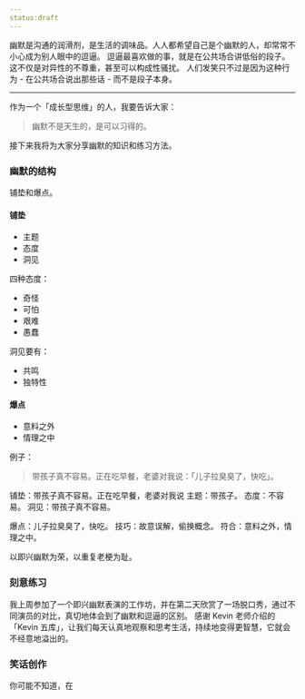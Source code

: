 ```yaml
---
status:draft
---
```

幽默是沟通的润滑剂，是生活的调味品。人人都希望自己是个幽默的人，却常常不小心成为别人眼中的逗逼。
逗逼最喜欢做的事，就是在公共场合讲低俗的段子。这不仅是对异性的不尊重，甚至可以构成性骚扰。
人们发笑只不过是因为这种行为 - 在公共场合说出那些话 - 而不是段子本身。

---
作为一个「成长型思维」的人，我要告诉大家：
>幽默不是天生的，是可以习得的。

接下来我将为大家分享幽默的知识和练习方法。

### 幽默的结构
铺垫和爆点。

#### 铺垫
* 主题
* 态度
* 洞见

四种态度：
* 奇怪
* 可怕
* 艰难
* 愚蠢
 
洞见要有：
* 共鸣
* 独特性

#### 爆点
* 意料之外
* 情理之中

例子：
>带孩子真不容易。正在吃早餐，老婆对我说：「儿子拉臭臭了，快吃」。

铺垫：带孩子真不容易。正在吃早餐，老婆对我说
主题：带孩子。
态度：不容易。
洞见：带孩子真不容易。

爆点：儿子拉臭臭了，快吃。
技巧：故意误解，偷换概念。
符合：意料之外，情理之中。

以即兴幽默为荣，以重复老梗为耻。

### 刻意练习
我上周参加了一个即兴幽默表演的工作坊，并在第二天欣赏了一场脱口秀，通过不同演员的对比，真切地体会到了幽默和逗逼的区别。 
感谢 Kevin 老师介绍的 「Kevin 五库」，让我们每天认真地观察和思考生活，持续地变得更智慧，它就会不经意地溢出的。

### 笑话创作
你可能不知道，在